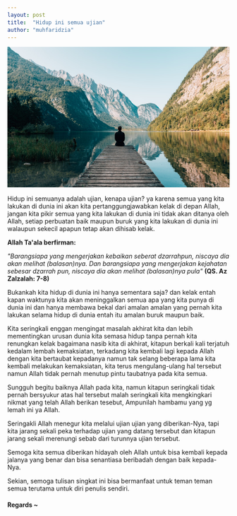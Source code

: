 ```yaml
---
layout: post
title:  "Hidup ini semua ujian"
author: "muhfaridzia"
---
```


![Buku Tulis](/img/problem.jpeg)

Hidup ini semuanya adalah ujian, kenapa ujian? ya karena semua yang kita lakukan di dunia ini akan kita pertanggungjawabkan kelak di depan Allah, jangan kita pikir semua yang kita lakukan di dunia ini tidak akan ditanya oleh Allah, setiap perbuatan baik maupun buruk yang kita lakukan di dunia ini walaupun sekecil apapun tetap akan dihisab kelak.

**Allah Ta'ala berfirman:**

*"Barangsiapa yang mengerjakan kebaikan seberat dzarrahpun, niscaya dia akan melihat (balasan)nya. Dan barangsiapa yang mengerjakan kejahatan sebesar dzarrah pun, niscaya dia akan melihat (balasan)nya pula"*
**(QS. Az Zalzalah: 7-8)**

Bukankah kita hidup di dunia ini hanya sementara saja? dan kelak entah kapan waktunya kita akan meninggalkan semua apa yang kita punya di dunia ini dan hanya membawa bekal dari amalan amalan yang pernah kita lakukan selama hidup di dunia entah itu amalan buruk maupun baik.

Kita seringkali enggan mengingat masalah akhirat kita dan lebih mementingkan urusan dunia kita semasa hidup tanpa pernah kita renungkan kelak bagaimana nasib kita di akhirat, kitapun berkali kali terjatuh kedalam lembah kemaksiatan, terkadang kita kembali lagi kepada Allah dengan kita bertaubat kepadanya namun tak selang beberapa lama kita kembali melakukan kemaksiatan, kita terus mengulang-ulang hal tersebut namun Allah tidak pernah menutup pintu taubatnya pada kita semua.

Sungguh begitu baiknya Allah pada kita, namun kitapun seringkali tidak pernah bersyukur atas hal tersebut malah seringkali kita mengkingkari nikmat yang telah Allah berikan tesebut, Ampunilah hambamu yang yg lemah ini ya Allah.

Seringakli Allah menegur kita melalui ujian ujian yang diberikan-Nya, tapi kita jarang sekali peka terhadap ujian yang datang tersebut dan kitapun jarang sekali merenungi sebab dari turunnya ujian tersebut.

Semoga kita semua diberikan hidayah oleh Allah untuk bisa kembali kepada jalanya yang benar dan bisa senantiasa beribadah dengan baik kepada-Nya. 

Sekian, semoga tulisan singkat ini bisa bermanfaat untuk teman teman semua terutama untuk diri penulis sendiri.

#### Regards ~

